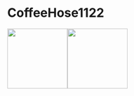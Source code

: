 # CoffeeHose1122

<img align="" height="137px" src="https://github-readme-stats.vercel.app/api?username=CoffeeHouse1122&hide_title=true&hide_border=true&show_icons=true&include_all_commits=true&line_height=21&bg_color=0,EC6C6C,FFD479,FFFC79,73FA79&theme=graywhite&locale=cn" /><img align="" height="137px" src="https://github-readme-stats.vercel.app/api/top-langs/?username=CoffeeHouse1122&hide_title=true&hide_border=true&layout=compact&bg_color=0,73FA79,73FDFF,D783FF&theme=graywhite&locale=cn" />

